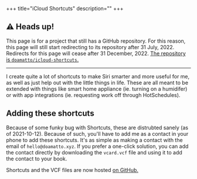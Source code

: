 +++
title="iCloud Shortcuts"
description=""
+++

## ⚠️ Heads up!
This page is for a project that still has a GitHub repository. For this reason, this page will still start redirecting to its repository after 31 July, 2022. Redirects for this page will cease after 31 December, 2022. [The repository is `doamatto/icloud-shortcuts`.](https://github.com/doamatto/icloud-shortcuts/tree/main)

---

I create quite a lot of shortcuts to make Siri smarter and more useful for me, as well as just help out with the little things in life. These are all meant to be extended with things like smart home appliance (ie. turning on a humidifer) or with app integrations (ie. requesting work off through HotSchedules). 

## Adding these shortcuts
Because of some funky bug with Shortcuts, these are distrubted sanely (as of 2021-10-12). Because of such, you'll have to add me as a contact in your phone to add these shortcuts. It's as simple as making a contact with the email of `hello@doamatto.xyz`. If you prefer a one-click solution, you can add the contact directly by downloading the `vcard.vcf` file and using it to add the contact to your book.

Shortcuts and the VCF files are now hosted [on GitHub.](https://github.com/doamatto/icloud-shortcuts)
